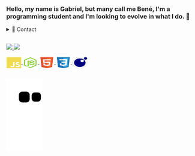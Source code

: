 
### Hello, my name is Gabriel, but many call me Bené, I'm a programming student and I'm looking to evolve in what I do. 👾

<details>
  <summary>💬 Contact</summary>
   </br>    <img align="left" alt="Discord" target="_blank" width="25px" src="https://raw.githubusercontent.com/anuraghazra/anuraghazra/master/assets/discord-round.svg"/>
  <string>Bené#0021</string>
</details>

##

<div align="left">
  <a href="https://github.com/Benerlk">
  <img height="180em" src="https://github-readme-stats.vercel.app/api?username=Benerlk&show_icons=true&theme=tokyonight&include_all_commits=true&count_private=true"/>
  <img height="183em" src="https://github-readme-stats.vercel.app/api/top-langs/?username=Benerlk&layout=compact&langs_count=7&theme=tokyonight"/>
</div>

<div style="display: inline_block"><br>
  <img align="center" alt="Bene-Js" height="30" width="40" src="https://raw.githubusercontent.com/devicons/devicon/master/icons/javascript/javascript-plain.svg">
  <img align="center" alt="Bene-NodeJs" height="30" width="40" src="https://raw.githubusercontent.com/devicons/devicon/master/icons/nodejs/nodejs-original.svg">
  <img align="center" alt="Bene-HTML" height="30" width="40" src="https://raw.githubusercontent.com/devicons/devicon/master/icons/html5/html5-original.svg">
  <img align="center" alt="Bene-CSS" height="30" width="40" src="https://raw.githubusercontent.com/devicons/devicon/master/icons/css3/css3-original.svg">
  <img align="center" alt="Bene-LUA" height="30" width="40" src="https://raw.githubusercontent.com/devicons/devicon/master/icons/lua/lua-original.svg">
</div>

##

  ![Snake animation](https://github.com/Benerlk/Benerlk/blob/output/github-contribution-grid-snake.svg)
  
  

